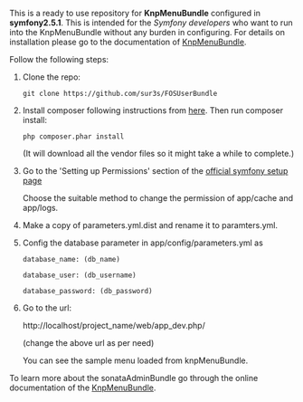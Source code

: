 This is a ready to use repository for **KnpMenuBundle** configured in **symfony2.5.1**. This is intended for the *Symfony developers* who want to run into the KnpMenuBundle without any burden in configuring. For details on installation please go to the documentation of [KnpMenuBundle](https://github.com/KnpLabs/KnpMenu).

Follow the following steps:

1. Clone the repo:

    `git clone https://github.com/sur3s/FOSUserBundle`
  

2. Install composer following instructions from [here](http://getcomposer.org/). Then run composer install:
 
    `php composer.phar install`

    (It will download all the vendor files so it might take a while to complete.)

3. Go to the 'Setting up Permissions' section of the [official symfony setup page](http://symfony.com/doc/current/book/installation.html)

    Choose the suitable method to change the permission of app/cache and app/logs.

4. Make a copy of parameters.yml.dist and rename it to paramters.yml.

5. Config the database parameter in app/config/parameters.yml as

    `database_name: (db_name)`
    
    `database_user: (db_username)`
    
    `database_password: (db_password)`

6. Go to the url: 

    http://localhost/project_name/web/app_dev.php/
    
    (change the above url as per need)

    You can see the sample menu loaded from knpMenuBundle.

To learn more about the sonataAdminBundle go through the online documentation of the [KnpMenuBundle](https://github.com/KnpLabs/KnpMenu).
